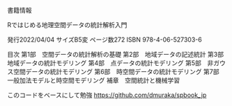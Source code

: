 書籍情報

Rではじめる地理空間データの統計解析入門

発行2022/04/04
サイズB5変
ページ数272
ISBN 978-4-06-527303-6

目次
第1部　空間データの統計解析の基礎
第2部　地域データの記述統計
第3部　地域データの統計モデリング
第4部　点データの統計モデリング
第5部　非ガウス空間データの統計モデリング
第6部　時空間データの統計モデリング
第7部　一般加法モデルと時空間モデリング
補章　空間統計と機械学習

このコードをベースにして勉強
https://github.com/dmuraka/spbook_jp
